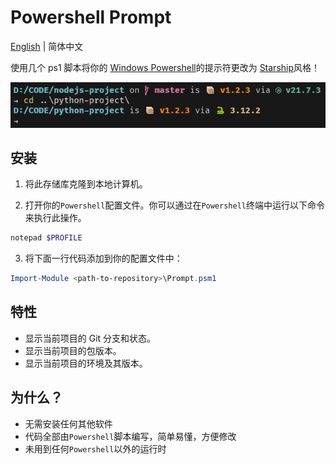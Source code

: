 # Powershell Prompt

[English](./README.md) | 简体中文

使用几个 ps1 脚本将你的 [Windows Powershell](https://github.com/PowerShell/PowerShell)的提示符更改为 [Starship](https://github.com/starship/starship)风格！

![img1](./asset/img1.png)

## 安装

1. 将此存储库克隆到本地计算机。

2. 打开你的`Powershell`配置文件。你可以通过在`Powershell`终端中运行以下命令来执行此操作。

```powershell
notepad $PROFILE
```

3. 将下面一行代码添加到你的配置文件中：

```powershell
Import-Module <path-to-repository>\Prompt.psm1
```

## 特性

+ 显示当前项目的 Git 分支和状态。
+ 显示当前项目的包版本。
+ 显示当前项目的环境及其版本。

## 为什么？

+ 无需安装任何其他软件
+ 代码全部由`Powershell`脚本编写，简单易懂，方便修改
+ 未用到任何`Powershell`以外的运行时
